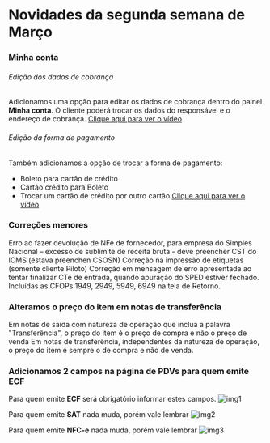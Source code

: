 # Novidades da segunda semana de Março

### Minha conta
###### Edição dos dados de cobrança
Adicionamos uma opção para editar os dados de cobrança dentro do painel **Minha conta**. O cliente poderá trocar os dados do responsável e o endereço de cobrança.
[Clique aqui para ver o vídeo](http://recordit.co/k4pJXsIw5p)

###### Edição da forma de pagamento
Também adicionamos a opção de trocar a forma de pagamento:
 * Boleto para cartão de crédito
 * Cartão crédito para Boleto
 * Trocar um cartão de crédito por outro cartão
[Clique aqui para ver o vídeo](http://recordit.co/Nej4chekHE)

### Correções menores
Erro ao fazer devolução de NFe de fornecedor, para empresa do Simples Nacional – excesso de sublimite de receita bruta - deve preencher CST do ICMS (estava preenchen CSOSN)
Correção na impressão de etiquetas (somente cliente Piloto)
Correção em mensagem de erro apresentada ao tentar finalizar CTe de entrada, quando apuração do SPED estiver fechado.
Incluídas as CFOPs 1949, 2949, 5949, 6949 na tela de Retorno.

### Alteramos o preço do item em notas de transferência
Em notas de saída com natureza de operação que inclua a palavra "Transferência", o preço do item é o preço de compra e não o preço de venda
Em notas de transferência, independentes da natureza de operação, o preço do item é sempre o de compra e não de venda.

### Adicionamos 2 campos na página de PDVs para quem emite ECF
Para quem emite **ECF** será obrigatório informar estes campos.
![img1](https://i.imgur.com/TFWcJhN.png)

Para quem emite **SAT** nada muda, porém vale lembrar
![img2](https://i.imgur.com/B6HMVGF.png)

Para quem emite **NFC-e** nada muda, porém vale lembrar
![img3](https://i.imgur.com/vrsVGjZ.png)
